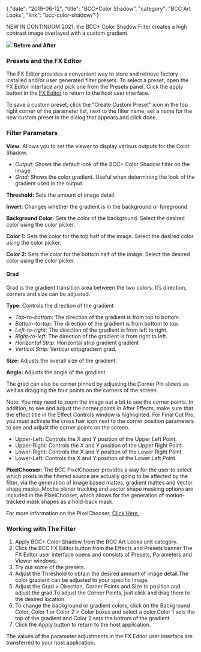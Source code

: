 {
"date": "2019-06-12",
"title": "BCC+Color Shadow",
"category": "BCC Art Looks",
"link": "bcc-color-shadow/"
}

 
NEW IN CONTINUUM 2021, the BCC+ Color Shadow Filter creates a high contrast image overlayed with a custom gradient.


![](https://borisfx-com-res.cloudinary.com/image/upload//documentation/continuum/uploads/2020/10/Image_195.png) **Before and After** 
### Presets and the FX Editor


The FX Editor provides a convenient way to store and retrieve factory installed and/or user generated filter presets. To select a preset, open the FX Editor interface and pick one from the Presets panel. Click the apply button in the [FX Editor](/documentation/continuum/bcc-fx-editor) to return to the host user interface. 


To save a custom preset, click the “Create Custom Preset” icon in the top right corner of the parameter list, next to the filter name, set a name for the new custom preset in the dialog that appears and click done. 


### Filter Parameters


**View:** Allows you to set the viewer to display various outputs for the Color Shadow.


* *Output*: Shows the default look of the BCC+ Color Shadow filter on the image.
* *Grad:* Shows the color gradient. Useful when determining the look of the gradient used in the output.


**Threshold:** Sets the amount of image detail.


**Invert:** Changes whether the gradient is in the background or foreground.


**Background Color:** Sets the color of the background. Select the desired color using the color picker.


**Color 1:** Sets the color for the top half of the image. Select the desired color using the color picker. 


**Color 2:** Sets the color for the bottom half of the image. Select the desired color using the color picker. 


#### Grad


Grad is the gradient transition area between the two colors. It’s direction, corners and size can be adjusted. 


**Type:** Controls the direction of the gradient


* *Top-to-bottom:* The direction of the gradient is from top to bottom.
* *Bottom-to-top:* The direction of the gradient is from bottom to top.
* *Left-to-right:* The direction of the gradient is from left to right.
* *Right-to-left:* The direction of the gradient is from right to left.
* *Horizontal Strip*: Horizontal strip gradient gradient
* *Vertical Strip:* Vertical stripgradient grad.


**Size:** Adjusts the overall size of the gradient.


**Angle:** Adjusts the angle of the gradient


The grad can also be corner pinned by adjusting the Corner Pin sliders as well as dragging the four points on the corners of the screen.


Note: You may need to zoom the image out a bit to see the corner points. In addition, to see and adjust the corner points in After Effects, make sure that the effect title in the Effect Controls window is highlighted. For Final Cut Pro, you must activate the cross hair icon next to the corner position parameters to see and adjust the corner points on the screen.


* Upper-Left: Controls the X and Y position of the Upper Left Point.
* Upper-Right: Controls the X and Y position of the Upper Right Point.
* Lower-Right: Controls the X and Y position of the Lower Right Point.
* Lower-Left: Controls the X and Y position of the Lower Left Point.


**PixelChooser:**  The BCC PixelChooser provides a way for the user to select which pixels in the filtered source are actually going to be affected by the filter, via the generation of image based mattes, gradient mattes and vector shape masks. Mocha planar tracking and vector shape masking options are included in the PixelChooser, which allows for the generation of motion-tracked mask shapes as a hold-back mask. 


For more information on the PixelChooser, [Click Here.﻿](/documentation/continuum/)


### Working with The Filter


1. Apply BCC+ Color Shadow from the BCC Art Looks unit category.
2. Click the BCC FX Editor button from the Effects and Presets banner.The FX Editor user interface opens and consists of Presets, Parameters and Viewer windows.
3. Try out some of the presets.
4. Adjust the Threshold to obtain the desired amount of image detail.The color gradient can be adjusted to your specific image.
5. Adjust the Grad > Direction, Corner Points and Size to position and adjust the grad.To adjust the Corner Points, just click and drag them to the desired location.
6. To change the background or gradient colors, click on the Background Color, Color 1 or Color 2 > Color boxes and select a color.Color 1 sets the top of the gradient and Color 2 sets the bottom of the gradient.
7. Click the Apply button to return to the host application.


The values of the parameter adjustments in the FX Editor user interface are transferred to your host application.



 